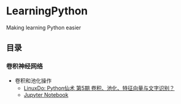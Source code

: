 # LearningPython

Making learning Python easier

## 目录

### 卷积神经网络

- 卷积和池化操作
  - [LinuxDo: Python仙术 第5期 卷积、池化、特征向量与文字识别？](https://linux.do/t/topic/52510)
  - [Jupyter Notebook](/cnn/convolution/cnn.ipynb)
